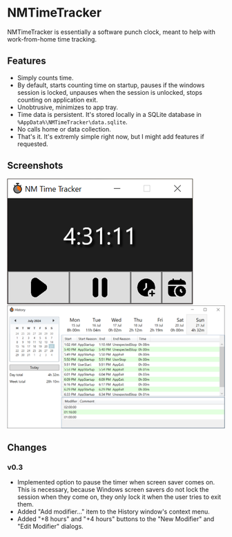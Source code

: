 # NMTimeTracker

NMTimeTracker is essentially a software punch clock, meant to help with work-from-home time tracking.

## Features

* Simply counts time.
* By default, starts counting time on startup, pauses if the windows session is locked, unpauses when the session is unlocked, stops counting on application exit.
* Unobtrusive, minimizes to app tray.
* Time data is persistent. It's stored locally in a SQLite database in `%AppData%\NMTimeTracker\data.sqlite`.
* No calls home or data collection. 
* That's it. It's extremly simple right now, but I might add features if requested.

## Screenshots

![Screenshot of the application's main window](Docs/main_window.png)
![Screenshot of the application's history window](Docs/history_window.png)

## Changes

### v0.3

* Implemented option to pause the timer when screen saver comes on. This is
  necessary, because Windows screen savers do not lock the session when they
  come on, they only lock it when the user tries to exit them.
* Added "Add modifier..." item to the History window's context menu.
* Added "+8 hours" and "+4 hours" buttons to the "New Modifier" and "Edit
  Modifier" dialogs.
